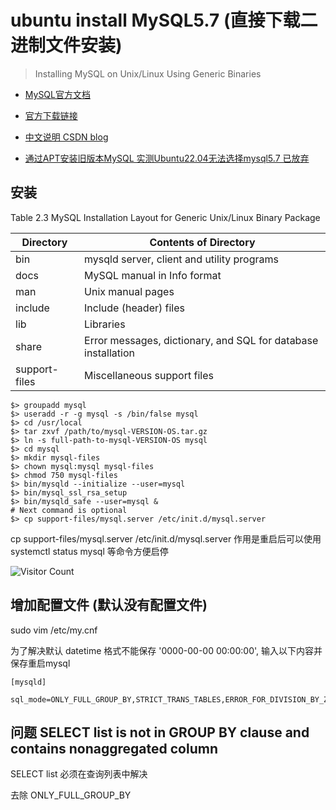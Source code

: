 # ubuntu install MySQL5.7 (直接下载二进制文件安装)
> Installing MySQL on Unix/Linux Using Generic Binaries

- [MySQL官方文档](https://dev.mysql.com/doc/refman/5.7/en/binary-installation.html)
- [官方下载链接](https://downloads.mysql.com/archives/community/)
- [中文说明 CSDN blog](https://blog.csdn.net/javaanddonet/article/details/113277953)

- [通过APT安装旧版本MySQL 实测Ubuntu22.04无法选择mysql5.7 已放弃](https://dev.mysql.com/doc/mysql-apt-repo-quick-guide/en/)


## 安装

Table 2.3 MySQL Installation Layout for Generic Unix/Linux Binary Package

| Directory | Contents of Directory |
| ---- | ---- |
|bin	|mysqld server, client and utility programs|
|docs	|MySQL manual in Info format|
|man	|Unix manual pages|
|include	|Include (header) files|
|lib	|Libraries|
|share	|Error messages, dictionary, and SQL for database installation|
|support-files	|Miscellaneous support files|

```
$> groupadd mysql
$> useradd -r -g mysql -s /bin/false mysql
$> cd /usr/local
$> tar zxvf /path/to/mysql-VERSION-OS.tar.gz
$> ln -s full-path-to-mysql-VERSION-OS mysql
$> cd mysql
$> mkdir mysql-files
$> chown mysql:mysql mysql-files
$> chmod 750 mysql-files
$> bin/mysqld --initialize --user=mysql
$> bin/mysql_ssl_rsa_setup
$> bin/mysqld_safe --user=mysql &
# Next command is optional
$> cp support-files/mysql.server /etc/init.d/mysql.server
```

cp support-files/mysql.server /etc/init.d/mysql.server  作用是重启后可以使用 systemctl status mysql 等命令方便启停

![Visitor Count](https://profile-counter.glitch.me/liuyibao/count.svg)

## 增加配置文件 (默认没有配置文件)

sudo vim /etc/my.cnf

为了解决默认 datetime 格式不能保存 '0000-00-00 00:00:00', 输入以下内容并保存重启mysql

```
[mysqld]

sql_mode=ONLY_FULL_GROUP_BY,STRICT_TRANS_TABLES,ERROR_FOR_DIVISION_BY_ZERO,NO_AUTO_CREATE_USER,NO_ENGINE_SUBSTITUTION
```

## 问题 SELECT list is not in GROUP BY clause and contains nonaggregated column

SELECT list 必须在查询列表中解决

去除 ONLY_FULL_GROUP_BY